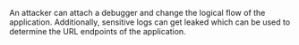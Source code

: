 
An attacker can attach a debugger and change the logical flow of the
application. Additionally, sensitive logs can get leaked which can be
used to determine the URL endpoints of the application.
